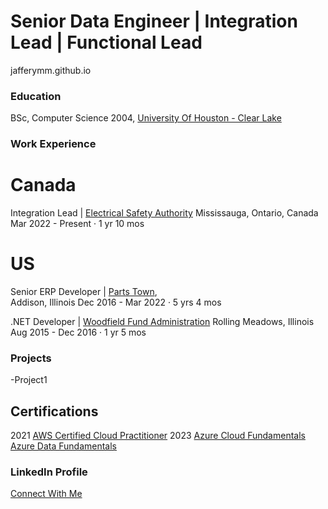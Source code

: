 # Senior Data Engineer | Integration Lead | Functional Lead
jafferymm.github.io

### Education 

BSc, Computer Science 2004, 
[University Of Houston - Clear Lake](https://www.uhcl.edu/)

### Work Experience

# Canada

Integration Lead | [Electrical Safety Authority](https://esasafe.com/)
Mississauga, Ontario, Canada
Mar 2022 - Present · 1 yr 10 mos


# US

Senior ERP Developer | [Parts Town](https://www.partstown.com),  
Addison, Illinois
Dec 2016 - Mar 2022 · 5 yrs 4 mos

.NET Developer | [Woodfield Fund Administration](https://www.linkedin.com/company/woodfield-fund-administration-llc/) 
Rolling Meadows, Illinois
Aug 2015 - Dec 2016 · 1 yr 5 mos

### Projects
-Project1

## Certifications

2021
  [AWS Certified Cloud Practitioner](https://www.credly.com/badges/f0a6ac0b-a90f-46e3-8fe5-2030c56ff1b6/public_url)
2023
  [Azure Cloud Fundamentals](https://learn.microsoft.com/api/credentials/share/en-us/MohammadJaffery/52BE4EE887DDB2E3?sharingId=82982689EA7A035E)
  [Azure Data Fundamentals](https://learn.microsoft.com/api/credentials/share/en-us/MohammadJaffery/FB8AEFB98B39C9B2?sharingId=82982689EA7A035E)

### LinkedIn Profile
[Connect With Me](http://www.linkedin.com/in/jafferymm)

